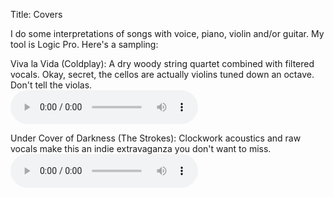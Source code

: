 Title: Covers

I do some interpretations of songs with voice, piano, violin and/or guitar. My tool is Logic Pro. Here's a sampling:

Viva la Vida (Coldplay): A dry woody string quartet combined with filtered vocals. Okay, secret, the cellos are actually violins tuned down an octave. Don't tell the violas.  
<audio controls>
  <source src="http://wanganzhou.com/music/viva-la-vida.mp3" type="audio/mpeg">
  Your browser does not support the audio tag.
</audio>

Under Cover of Darkness (The Strokes): Clockwork acoustics and raw vocals make this an indie extravaganza you don't want to miss.  
<audio controls>
  <source src="http://wanganzhou.com/music/under-cover-of-darkness.mp3" type="audio/mpeg">
</audio>